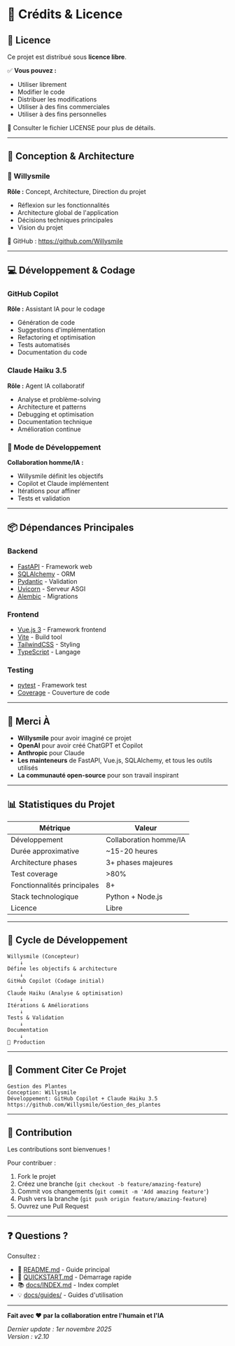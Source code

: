 # 🙏 Crédits & Licence

## 📜 Licence

Ce projet est distribué sous **licence libre**.

✅ **Vous pouvez :**
- Utiliser librement
- Modifier le code
- Distribuer les modifications
- Utiliser à des fins commerciales
- Utiliser à des fins personnelles

📝 Consulter le fichier LICENSE pour plus de détails.

---

## 👤 Conception & Architecture

### 🧠 Willysmile
**Rôle :** Concept, Architecture, Direction du projet

- Réflexion sur les fonctionnalités
- Architecture global de l'application
- Décisions techniques principales
- Vision du projet

🔗 GitHub : https://github.com/Willysmile

---

## 💻 Développement & Codage

### GitHub Copilot
**Rôle :** Assistant IA pour le codage

- Génération de code
- Suggestions d'implémentation
- Refactoring et optimisation
- Tests automatisés
- Documentation du code

### Claude Haiku 3.5
**Rôle :** Agent IA collaboratif

- Analyse et problème-solving
- Architecture et patterns
- Debugging et optimisation
- Documentation technique
- Amélioration continue

### 🤝 Mode de Développement
**Collaboration homme/IA :**
- Willysmile définit les objectifs
- Copilot et Claude implémentent
- Itérations pour affiner
- Tests et validation

---

## 📦 Dépendances Principales

### Backend
- [FastAPI](https://fastapi.tiangolo.com/) - Framework web
- [SQLAlchemy](https://www.sqlalchemy.org/) - ORM
- [Pydantic](https://docs.pydantic.dev/) - Validation
- [Uvicorn](https://www.uvicorn.org/) - Serveur ASGI
- [Alembic](https://alembic.sqlalchemy.org/) - Migrations

### Frontend
- [Vue.js 3](https://vuejs.org/) - Framework frontend
- [Vite](https://vitejs.dev/) - Build tool
- [TailwindCSS](https://tailwindcss.com/) - Styling
- [TypeScript](https://www.typescriptlang.org/) - Langage

### Testing
- [pytest](https://pytest.org/) - Framework test
- [Coverage](https://coverage.readthedocs.io/) - Couverture de code

---

## 🎯 Merci À

- **Willysmile** pour avoir imaginé ce projet
- **OpenAI** pour avoir créé ChatGPT et Copilot
- **Anthropic** pour Claude
- **Les mainteneurs** de FastAPI, Vue.js, SQLAlchemy, et tous les outils utilisés
- **La communauté open-source** pour son travail inspirant

---

## 📊 Statistiques du Projet

| Métrique | Valeur |
|----------|--------|
| Développement | Collaboration homme/IA |
| Durée approximative | ~15-20 heures |
| Architecture phases | 3+ phases majeures |
| Test coverage | >80% |
| Fonctionnalités principales | 8+ |
| Stack technologique | Python + Node.js |
| Licence | Libre |

---

## 🔄 Cycle de Développement

```
Willysmile (Concepteur)
    ↓
Défine les objectifs & architecture
    ↓
GitHub Copilot (Codage initial)
    ↓
Claude Haiku (Analyse & optimisation)
    ↓
Itérations & Améliorations
    ↓
Tests & Validation
    ↓
Documentation
    ↓
🚀 Production
```

---

## 📝 Comment Citer Ce Projet

```
Gestion des Plantes
Conception: Willysmile
Développement: GitHub Copilot + Claude Haiku 3.5
https://github.com/Willysmile/Gestion_des_plantes
```

---

## 🤝 Contribution

Les contributions sont bienvenues !

Pour contribuer :
1. Fork le projet
2. Créez une branche (`git checkout -b feature/amazing-feature`)
3. Commit vos changements (`git commit -m 'Add amazing feature'`)
4. Push vers la branche (`git push origin feature/amazing-feature`)
5. Ouvrez une Pull Request

---

## ❓ Questions ?

Consultez :
- 📖 [README.md](README.md) - Guide principal
- 🚀 [QUICKSTART.md](QUICKSTART.md) - Démarrage rapide
- 📚 [docs/INDEX.md](docs/INDEX.md) - Index complet
- 💡 [docs/guides/](docs/guides/) - Guides d'utilisation

---

**Fait avec ❤️ par la collaboration entre l'humain et l'IA**

*Dernier update : 1er novembre 2025*  
*Version : v2.10*

